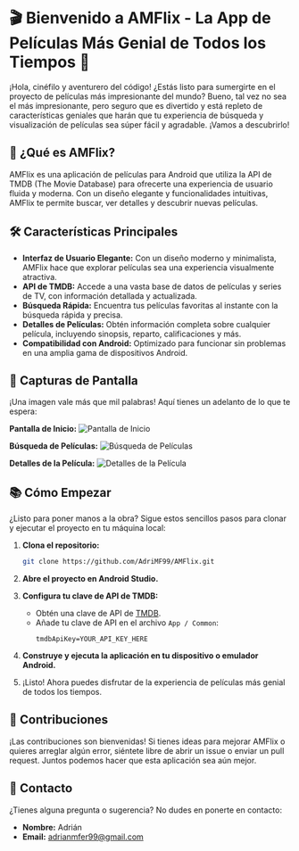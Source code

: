 # 🎬 Bienvenido a AMFlix - La App de Películas Más Genial de Todos los Tiempos 🎉

¡Hola, cinéfilo y aventurero del código! ¿Estás listo para sumergirte en el proyecto de películas más impresionante del mundo? Bueno, tal vez no sea el más impresionante, pero seguro que es divertido y está repleto de características geniales que harán que tu experiencia de búsqueda y visualización de películas sea súper fácil y agradable. ¡Vamos a descubrirlo!

## 🚀 ¿Qué es AMFlix?

AMFlix es una aplicación de películas para Android que utiliza la API de TMDB (The Movie Database) para ofrecerte una experiencia de usuario fluida y moderna. Con un diseño elegante y funcionalidades intuitivas, AMFlix te permite buscar, ver detalles y descubrir nuevas películas.

## 🛠️ Características Principales

- **Interfaz de Usuario Elegante:** Con un diseño moderno y minimalista, AMFlix hace que explorar películas sea una experiencia visualmente atractiva.
- **API de TMDB:** Accede a una vasta base de datos de películas y series de TV, con información detallada y actualizada.
- **Búsqueda Rápida:** Encuentra tus películas favoritas al instante con la búsqueda rápida y precisa.
- **Detalles de Películas:** Obtén información completa sobre cualquier película, incluyendo sinopsis, reparto, calificaciones y más.
- **Compatibilidad con Android:** Optimizado para funcionar sin problemas en una amplia gama de dispositivos Android.

## 📸 Capturas de Pantalla

¡Una imagen vale más que mil palabras! Aquí tienes un adelanto de lo que te espera:

**Pantalla de Inicio:**
![Pantalla de Inicio](https://via.placeholder.com/300.png/09f/fff?text=Inicio)

**Búsqueda de Películas:**
![Búsqueda de Películas](https://via.placeholder.com/300.png/09f/fff?text=Búsqueda+de+Películas)

**Detalles de la Película:**
![Detalles de la Película](https://via.placeholder.com/300.png/09f/fff?text=Detalles+de+la+Película)

## 📚 Cómo Empezar

¿Listo para poner manos a la obra? Sigue estos sencillos pasos para clonar y ejecutar el proyecto en tu máquina local:

1. **Clona el repositorio:**
   ```sh
   git clone https://github.com/AdriMF99/AMFlix.git
   ```

2. **Abre el proyecto en Android Studio.**

3. **Configura tu clave de API de TMDB:**
   - Obtén una clave de API de [TMDB](https://www.themoviedb.org/).
   - Añade tu clave de API en el archivo `App / Common`:
     ```
     tmdbApiKey=YOUR_API_KEY_HERE
     ```

4. **Construye y ejecuta la aplicación en tu dispositivo o emulador Android.**

5. ¡Listo! Ahora puedes disfrutar de la experiencia de películas más genial de todos los tiempos.

## 🤝 Contribuciones

¡Las contribuciones son bienvenidas! Si tienes ideas para mejorar AMFlix o quieres arreglar algún error, siéntete libre de abrir un issue o enviar un pull request. Juntos podemos hacer que esta aplicación sea aún mejor.

## 📧 Contacto

¿Tienes alguna pregunta o sugerencia? No dudes en ponerte en contacto:

- **Nombre:** Adrián
- **Email:** adrianmfer99@gmail.com
